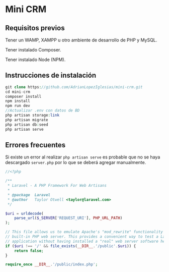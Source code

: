 # **Mini CRM**

## **Requisitos previos**

Tener un WAMP, XAMPP u otro ambiente de desarrollo de PHP y MySQL.

Tener instalado Composer.

Tener instalado Node (NPM).

## **Instrucciones de instalación**

```php
git clone https://github.com/AdrianLopezIglesias/mini-crm.git
cd mini-crm
composer install
npm install
npm run dev
//Actualizar .env con datos de BD
php artisan storage:link
php artisan migrate
php artisan db:seed
php artisan serve
```

## Errores frecuentes

Si existe un error al realizar `php artisan serve`  es probable que no se haya descargado `server.php`  por lo que se deberá agregar manualmente.

```php
//<?php

/**
 * Laravel - A PHP Framework For Web Artisans
 *
 * @package  Laravel
 * @author   Taylor Otwell <taylor@laravel.com>
 */

$uri = urldecode(
    parse_url($_SERVER['REQUEST_URI'], PHP_URL_PATH)
);

// This file allows us to emulate Apache's "mod_rewrite" functionality from the
// built-in PHP web server. This provides a convenient way to test a Laravel
// application without having installed a "real" web server software here.
if ($uri !== '/' && file_exists(__DIR__.'/public'.$uri)) {
    return false;
}

require_once __DIR__.'/public/index.php';
```
